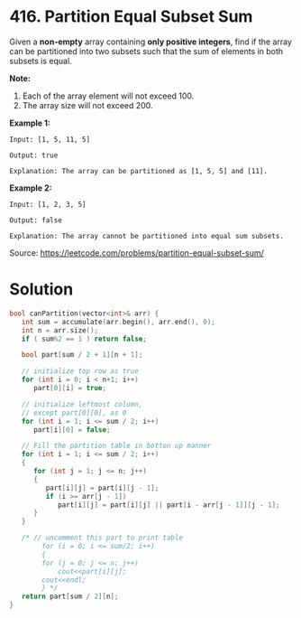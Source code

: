 # 416. Partition Equal Subset Sum

Given a **non-empty** array containing **only positive integers**, find if the array can be partitioned into two subsets such that the sum of elements in both subsets is equal.

**Note:**

1. Each of the array element will not exceed 100.
2. The array size will not exceed 200.

 

**Example 1:**

```
Input: [1, 5, 11, 5]

Output: true

Explanation: The array can be partitioned as [1, 5, 5] and [11].
```

 

**Example 2:**

```
Input: [1, 2, 3, 5]

Output: false

Explanation: The array cannot be partitioned into equal sum subsets.
```

Source: https://leetcode.com/problems/partition-equal-subset-sum/



# Solution

```c++
bool canPartition(vector<int>& arr) {
   int sum = accumulate(arr.begin(), arr.end(), 0);
   int n = arr.size();
   if ( sum%2 == 1 ) return false;

   bool part[sum / 2 + 1][n + 1];  

   // initialize top row as true  
   for (int i = 0; i < n+1; i++)  
      part[0][i] = true;  

   // initialize leftmost column,  
   // except part[0][0], as 0  
   for (int i = 1; i <= sum / 2; i++)  
      part[i][0] = false;  

   // Fill the partition table in botton up manner  
   for (int i = 1; i <= sum / 2; i++)  
   {  
      for (int j = 1; j <= n; j++)  
      {  
         part[i][j] = part[i][j - 1];  
         if (i >= arr[j - 1])  
            part[i][j] = part[i][j] || part[i - arr[j - 1]][j - 1];  
      }      
   }  

   /* // uncomment this part to print table  
        for (i = 0; i <= sum/2; i++)  
        {  
        for (j = 0; j <= n; j++)  
            cout<<part[i][j];  
        cout<<endl;  
        } */
   return part[sum / 2][n];          
}
```

